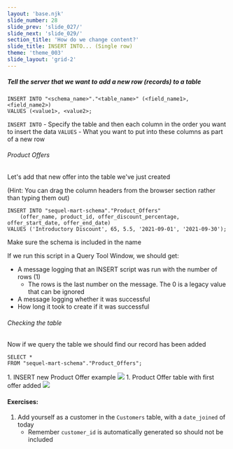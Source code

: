 ```yaml
---
layout: 'base.njk'
slide_number: 28
slide_prev: 'slide_027/'
slide_next: 'slide_029/'
section_title: 'How do we change content?'
slide_title: INSERT INTO... (Single row)
theme: 'theme_003'
slide_layout: 'grid-2'
---
```


<section class="slide__text">

##### Tell the server that we want to add a new row (records) to a table

```
INSERT INTO "<schema_name>"."<table_name>" (<field_name1>, <field_name2>)
VALUES (<value1>, <value2>;
```

`INSERT INTO` - Specify the table and then each column in the order you want to insert the data
`VALUES` - What you want to put into these columns as part of a new row

###### Product Offers
Let's add that new offer into the table we've just created

(Hint: You can drag the column headers from the browser section rather than typing them out)

```
INSERT INTO "sequel-mart-schema"."Product_Offers"
	(offer_name, product_id, offer_discount_percentage, offer_start_date, offer_end_date)
VALUES ('Introductory Discount', 65, 5.5, '2021-09-01', '2021-09-30');
```

Make sure the schema is included in the name

If we run this script in a Query Tool Window, we should get:
- A message logging that an INSERT script was run with the number of rows (1)
    - The rows is the last number on the message.  The 0 is a legacy value that can be ignored
- A message logging whether it was successful
- How long it took to create if it was successful

###### Checking the table
Now if we query the table we should find our record has been added

```
SELECT *
FROM "sequel-mart-schema"."Product_Offers";
```

</section>

<section class="slide__images">
<caption>1. INSERT new Product Offer example</caption>
<img src="{{ '../../images/003_INSERT_Product_Offer_01.png' | url }}" />
<caption>1. Product Offer table with first offer added</caption>
<img src="{{ '../../images/003_INSERT_Product_Offer_SELECT.png' | url }}" />


</section>

<section class="slide__exercises">

#### Exercises:
1. Add yourself as a customer in the `Customers` table, with a `date_joined` of today
    - Remember `customer_id` is automatically generated so should not be included

</section>